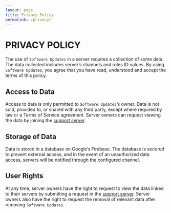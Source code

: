 ```yaml
---
layout: page
title: Privacy Policy
permalink: /privacy/
---
```


# PRIVACY POLICY

The use of `Software Updates` in a server requires a collection of some data. The data collected includes server’s channels and roles ID values. By using `Software Updates`, you agree that you have read, understood and accept the terms of this policy.

## Access to Data
Access to data is only permitted to `Software Updates`’s owner. Data is not sold, provided to, or shared with any third party, except where required by law or a Terms of Service agreement. Server owners can request viewing the data by joining the [support server](https://discord.gg/ktHmcbpMNU).

## Storage of Data
Data is stored in a database on Google’s Firebase. The database is secured to prevent external access, and in the event of an unauthorized data access, servers will be notified through the configured channel.

## User Rights
At any time, server owners have the right to request to view the data linked to their servers by submitting a request in the [support server](https://discord.gg/ktHmcbpMNU). Server owners also have the right to request the removal of relevant data after removing `Software Updates`.

